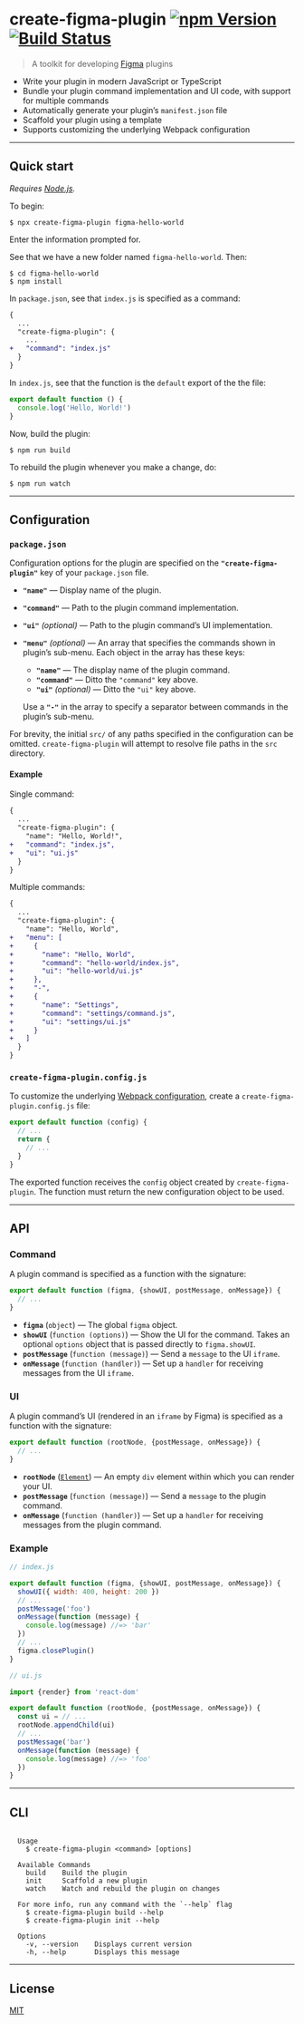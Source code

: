 # create-figma-plugin [![npm Version](https://img.shields.io/npm/v/create-figma-plugin.svg)](https://www.npmjs.org/package/create-figma-plugin) [![Build Status](https://img.shields.io/travis/yuanqing/create-figma-plugin.svg)](https://travis-ci.org/yuanqing/create-figma-plugin)

> A toolkit for developing [Figma](https://figma.com) plugins

- Write your plugin in modern JavaScript or TypeScript
- Bundle your plugin command implementation and UI code, with support for multiple commands
- Automatically generate your plugin’s `manifest.json` file
- Scaffold your plugin using a template
- Supports customizing the underlying Webpack configuration

---

## Quick start

*Requires [Node.js](https://nodejs.org/).*

To begin:

```
$ npx create-figma-plugin figma-hello-world
```

Enter the information prompted for.

See that we have a new folder named `figma-hello-world`. Then:

```
$ cd figma-hello-world
$ npm install
```

In `package.json`, see that `index.js` is specified as a command:

```diff
{
  ...
  "create-figma-plugin": {
    ...
+   "command": "index.js"
  }
}
```

In `index.js`, see that the function is the `default` export of the the file:

```js
export default function () {
  console.log('Hello, World!')
}
```

Now, build the plugin:

```
$ npm run build
```

To rebuild the plugin whenever you make a change, do:

```
$ npm run watch
```

---

## Configuration

### `package.json`

Configuration options for the plugin are specified on the **`"create-figma-plugin"`** key of your `package.json` file.

- **`"name"`** — Display name of the plugin.
- **`"command"`** — Path to the plugin command implementation.
- **`"ui"`** *(optional)* — Path to the plugin command’s UI implementation.
- **`"menu"`** *(optional)* — An array that specifies the commands shown in plugin’s sub-menu. Each object in the array has these keys:

    - **`"name"`** — The display name of the plugin command.
    - **`"command"`** — Ditto the `"command"` key above.
    - **`"ui"`** *(optional)* — Ditto the `"ui"` key above.

    Use a **`"-"`** in the array to specify a separator between commands in the plugin’s sub-menu.

For brevity, the initial `src/` of any paths specified in the configuration can be omitted. `create-figma-plugin` will attempt to resolve file paths in the `src` directory.

#### Example

Single command:

```diff
{
  ...
  "create-figma-plugin": {
    "name": "Hello, World!",
+   "command": "index.js",
+   "ui": "ui.js"
  }
}
```

Multiple commands:

```diff
{
  ...
  "create-figma-plugin": {
    "name": "Hello, World",
+   "menu": [
+     {
+       "name": "Hello, World",
+       "command": "hello-world/index.js",
+       "ui": "hello-world/ui.js"
+     },
+     "-",
+     {
+       "name": "Settings",
+       "command": "settings/command.js",
+       "ui": "settings/ui.js"
+     }
+   ]
  }
}
```


### `create-figma-plugin.config.js`

To customize the underlying [Webpack configuration](https://webpack.js.org/configuration/), create a `create-figma-plugin.config.js` file:

```js
export default function (config) {
  // ...
  return {
    // ...
  }
}
```

The exported function receives the `config` object created by `create-figma-plugin`. The function must return the new configuration object to be used.

---

## API

### Command

A plugin command is specified as a function with the signature:

```js
export default function (figma, {showUI, postMessage, onMessage}) {
  // ...
}
```

- **`figma`** (`object`) — The global `figma` object.
- **`showUI`** (`function (options)`) — Show the UI for the command. Takes an optional `options` object that is passed directly to `figma.showUI`.
- **`postMessage`** (`function (message)`) — Send a `message` to the UI `iframe`.
- **`onMessage`** (`function (handler)`) — Set up a `handler` for receiving messages from the UI `iframe`.

### UI

A plugin command’s UI (rendered in an `iframe` by Figma) is specified as a function with the signature:

```js
export default function (rootNode, {postMessage, onMessage}) {
  // ...
}
```

- **`rootNode`** ([`Element`](https://developer.mozilla.org/en-US/docs/Web/API/Element)) — An empty `div` element within which you can render your UI.
- **`postMessage`** (`function (message)`) — Send a `message` to the plugin command.
- **`onMessage`** (`function (handler)`) — Set up a `handler` for receiving messages from the plugin command.

### Example

```js
// index.js

export default function (figma, {showUI, postMessage, onMessage}) {
  showUI({ width: 400, height: 200 })
  // ...
  postMessage('foo')
  onMessage(function (message) {
    console.log(message) //=> 'bar'
  })
  // ...
  figma.closePlugin()
}
```

```js
// ui.js

import {render} from 'react-dom'

export default function (rootNode, {postMessage, onMessage}) {
  const ui = // ...
  rootNode.appendChild(ui)
  // ...
  postMessage('bar')
  onMessage(function (message) {
    console.log(message) //=> 'foo'
  })
}
```

---

## CLI

```

  Usage
    $ create-figma-plugin <command> [options]

  Available Commands
    build    Build the plugin
    init     Scaffold a new plugin
    watch    Watch and rebuild the plugin on changes

  For more info, run any command with the `--help` flag
    $ create-figma-plugin build --help
    $ create-figma-plugin init --help

  Options
    -v, --version    Displays current version
    -h, --help       Displays this message

```

---

## License

[MIT](LICENSE.md)
